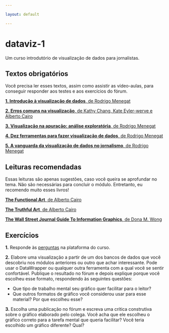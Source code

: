 ```yaml
---

layout: default

---
```


# dataviz-1
Um curso introdutório de visualização de dados para jornalistas.

## Textos obrigatórios

Você precisa ler esses textos, assim como assistir as vídeo-aulas, para conseguir responder aos testes e aos exercícios do fórum.

[**1. Introdução à visualização de dados**, de Rodrigo Menegat](https://rodrigomenegat.github.io/dataviz-1/introducao-visualizacao-de-dados/)

[**2. Erros comuns na visualização**, de Kathy Chang, Kate Eyler-werve e Alberto Cairo](https://rodrigomenegat.github.io/dataviz-1/erros-comuns)

[**3. Visualização na apuração: análise exploratória**, de Rodrigo Menegat](https://rodrigomenegat.github.io/dataviz-1/visualizacao-analise-exploratoria/)

[**4. Dez ferramentas para fazer visualização de dados**, de Rodrigo Menegat](https://rodrigomenegat.github.io/dataviz-1/dez-ferramentas)

[**5. A vanguarda da visualização de dados no jornalismo**, de Rodrigo Menegat](https://rodrigomenegat.github.io/dataviz-1/vanguarda-da-visualizacao-jornalistica)

## Leituras recomendadas

Essas leituras são apenas sugestões, caso você queira se aprofundar no tema. Não são necessárias para concluir o módulo. Entretanto, eu recomendo muito esses livros!

[**The Functional Art**, de Alberto Cairo](https://www.amazon.com/Functional-Art-introduction-information-visualization/dp/0321834739)

[**The Truthful Art**, de Alberto Cairo](https://www.amazon.com.br/Truthful-Art-Data-Charts-Communication/dp/0321934075)

[**The Wall Street Journal Guide To Information Graphics**, de Dona M. Wong](https://www.saraiva.com.br/the-wall-street-journal-guide-to-information-graphics-the-dos-and-donts-of-presenting-7989439.html)

<!-- 
## Tutoriais

[**Fazendo gráficos simples no Datawrapper**](#)

[**Fazendo gráficos doidos no Flourish**](#)
-->

## Exercícios

**1.** Responde às [perguntas](#) na plataforma do curso.

**2.** Elabore uma visualização a partir de um dos bancos de dados que você descobriu nos módulos anteriores ou outro que achar interessante. Pode usar o DataWrapper ou qualquer outra ferramenta com a qual você se sentir confortável. Publique o resultado no fórum e depois explique porque você escolheu esse formato, respondendo às seguintes questões: 

  - Que tipo de trabalho mental seu gráfico quer facilitar para o leitor?
  - Que outros formatos de gráfico você considerou usar para esse material? Por que escolheu esse?

**3.** Escolha uma publicação no fórum e escreva uma crítica construtiva sobre o gráfico elaborado pelo colega. Você acha que ele escolheu o gráfico correto para a tarefa mental que queria facilitar? Você teria escolhido um gráfico diferente? Qual?

